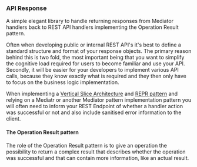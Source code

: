 ### API Response 

A simple elegant library to handle returning responses from Mediator handlers back to REST API handlers implementing the Operation Result pattern.

Often when developing public or internal REST API's it's best to define a standard structure and format of your response objects. The primary reason behind this is two fold, the most important being that you want to simplify the cognitive load required for users to become familiar and use your API.  Secondly, it will be easier for your developers to implement various API calls, because they know exactly what is required and they then only have to focus on the business logic implementation.

When implementing a [Vertical Slice Architecture](https://www.apitemplatepack.com/docs/introduction/vertical-slice/ "Vertical Slice Architecture - API Template Pack") and [REPR pattern](https://www.apitemplatepack.com/docs/introduction/repr-pattern/ "REPR Pattern - API Template Pack") and relying on a Mediatr or another Mediator pattern implementation pattern you will often need to inform your REST Endpoint of whether a handler action was successful or not and also include sanitised error information to the client.

#### The Operation Result pattern

The role of the Operation Result pattern is to give an operation the possibility to return a complex result that describes whether the operation was successful and that can contain more information, like an actual result.


